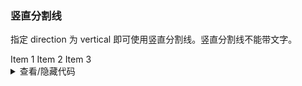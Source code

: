 ### 竖直分割线

指定 <yc-tag>direction</yc-tag> 为 <yc-tag>vertical</yc-tag> 即可使用竖直分割线。竖直分割线不能带文字。

<div class="cell-demo vp-raw">
  <div class="divider-demo">
    <span>Item 1</span>
    <yc-divider direction="vertical" />
    <span>Item 2</span>
    <yc-divider direction="vertical" />
    <span>Item 3</span>
  </div>
</div>

<details>
<summary>查看/隐藏代码</summary>

```vue
<template>
  <div class="divider-demo">
    <span>Item 1</span>
    <yc-divider direction="vertical" />
    <span>Item 2</span>
    <yc-divider direction="vertical" />
    <span>Item 3</span>
  </div>
</template>
```

</details>
